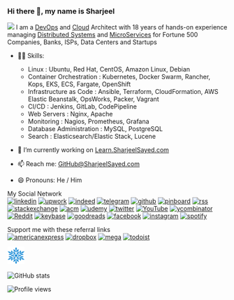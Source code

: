 ### Hi there 👋, my name is Sharjeel
![](http://SharjeelSayed.com)
I am a [DevOps](https://en.wikipedia.org/wiki/DevOps) and [Cloud](https://en.wikipedia.org/wiki/Cloud_computing_architecture) Architect with 18 years of hands-on experience managing [Distributed Systems](https://en.wikipedia.org/wiki/Distributed_computing) and [MicroServices](https://en.wikipedia.org/wiki/Microservices) for Fortune 500 Companies, Banks, ISPs, Data Centers and Startups

- 👨‍💻 Skills:
    * Linux : Ubuntu, Red Hat, CentOS, Amazon Linux, Debian
    * Container Orchestration : Kubernetes, Docker Swarm, Rancher, Kops, EKS, ECS, Fargate, OpenShift
    * Infrastructure as Code : Ansible, Terraform, CloudFormation, AWS Elastic Beanstalk, OpsWorks, Packer, Vagrant
    * CI/CD : Jenkins, GitLab, CodePipeline
    * Web Servers : Nginx, Apache
    * Monitoring : Nagios, Prometheus, Grafana
    * Database Administration : MySQL, PostgreSQL
    * Search : Elasticsearch/Elastic Stack, Lucene

- 🔭 I’m currently working on [Learn.SharjeelSayed.com](https://Learn.SharjeelSayed.com)
- 📫 Reach me: GitHub@SharjeelSayed.com 
- 😄 Pronouns: He / Him 

My Social Network  
[<img src='https://cdn.jsdelivr.net/npm/simple-icons@3.0.1/icons/linkedin.svg' alt='linkedin' height='40'>](https://www.linkedin.com/in/SharjeelSayed/)  [<img src='https://cdn.jsdelivr.net/npm/simple-icons@3.0.1/icons/upwork.svg' alt='upwork' height='40'>](https://www.upwork.com/freelancers/~017d992b052b243dc7)  [<img src='https://cdn.jsdelivr.net/npm/simple-icons@3.0.1/icons/indeed.svg' alt='indeed' height='40'>](https://my.indeed.com/p/sharje-elsayed)  [<img src='https://cdn.jsdelivr.net/npm/simple-icons@3.0.1/icons/telegram.svg' alt='telegram' height='40'>](https://t.me/sharjeelsayed)  [<img src='https://cdn.jsdelivr.net/npm/simple-icons@3.0.1/icons/github.svg' alt='github' height='40'>](https://github.com/SharjeelSayed)  [<img src='https://cdn.jsdelivr.net/npm/simple-icons@3.0.1/icons/pinboard.svg' alt='pinboard' height='40'>](https://pinboard.in/u:sharjeelsayed)  [<img src='https://cdn.jsdelivr.net/npm/simple-icons@3.0.1/icons/rss.svg' alt='rss' height='40'>](http://opml.sharjeelsayed.com/)  [<img src='https://cdn.jsdelivr.net/npm/simple-icons@3.0.1/icons/stackexchange.svg' alt='stackexchange' height='40'>](https://stackexchange.com/users/6550/sharjeel?tab=accounts)  [<img src='https://cdn.jsdelivr.net/npm/simple-icons@3.0.1/icons/acm.svg' alt='acm' height='40'>](http://member.acm.org/~sharjeelsayed)  [<img src='https://cdn.jsdelivr.net/npm/simple-icons@3.0.1/icons/udemy.svg' alt='udemy' height='40'>](https://www.udemy.com/user/sharjeel-sayed/)  [<img src='https://cdn.jsdelivr.net/npm/simple-icons@3.0.1/icons/twitter.svg' alt='twitter' height='40'>](https://twitter.com/SharjeelSayed)  [<img src='https://cdn.jsdelivr.net/npm/simple-icons@3.0.1/icons/youtube.svg' alt='YouTube' height='40'>](https://www.youtube.com/channel/UCWj0bwxHxOBha4GkGABZPLQ)  [<img src='https://cdn.jsdelivr.net/npm/simple-icons@3.0.1/icons/ycombinator.svg' alt='ycombinator' height='40'>](https://news.ycombinator.com/user?id=sharjeelsayed)  [<img src='https://cdn.jsdelivr.net/npm/simple-icons@3.0.1/icons/reddit.svg' alt='Reddit' height='40'>](https://www.reddit.com/user/SharjeelSayed)  [<img src='https://cdn.jsdelivr.net/npm/simple-icons@3.0.1/icons/keybase.svg' alt='keybase' height='40'>](https://keybase.io/sharjeel)  [<img src='https://cdn.jsdelivr.net/npm/simple-icons@3.0.1/icons/goodreads.svg' alt='goodreads' height='40'>](https://www.goodreads.com/sharjeelsayed)  [<img src='https://cdn.jsdelivr.net/npm/simple-icons@3.0.1/icons/facebook.svg' alt='facebook' height='40'>](https://www.facebook.com/SharjeelSayed)  [<img src='https://cdn.jsdelivr.net/npm/simple-icons@3.0.1/icons/instagram.svg' alt='instagram' height='40'>](https://www.instagram.com/SharjeelSayed/)  [<img src='https://cdn.jsdelivr.net/npm/simple-icons@3.0.1/icons/spotify.svg' alt='spotify' height='40'>](https://open.spotify.com/user/22jszrk35ji6sm6qewxzsly4a)  

Support me with these referral links  
[<img src='https://cdn.jsdelivr.net/npm/simple-icons@3.0.1/icons/americanexpress.svg' alt='americanexpress' height='40'>](http://amex.in/refer/SharjScjfi) [<img src='https://cdn.jsdelivr.net/npm/simple-icons@3.0.1/icons/dropbox.svg' alt='dropbox' height='40'>](https://db.tt/YL0e12GN)  [<img src='https://cdn.jsdelivr.net/npm/simple-icons@3.0.1/icons/mega.svg' alt='mega' height='40'>](https://mega.nz/C!vuhRiKpB)  [<img src='https://cdn.jsdelivr.net/npm/simple-icons@3.0.1/icons/todoist.svg' alt='todoist' height='40'>](https://todoist.com/r/Sharjeel_Sayed_pndvuw)  

<a href='https://archiveprogram.github.com/'><img src='https://raw.githubusercontent.com/acervenky/animated-github-badges/master/assets/acbadge.gif' width='40' height='40'></a> 

![GitHub stats](https://github-readme-stats.vercel.app/api?username=SharjeelSayed&show_icons=true)  

![Profile views](https://gpvc.arturio.dev/SharjeelSayed)
